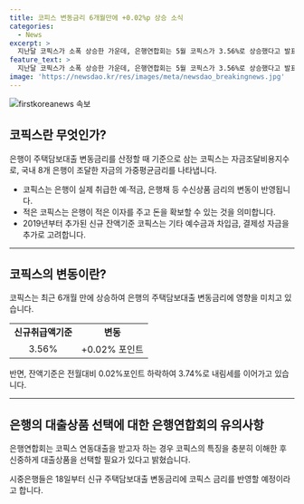 ```yaml
---
title: 코피스 변동금리 6개월만에 +0.02%p 상승 소식
categories:
  - News
excerpt: >
  지난달 코픽스가 소폭 상승한 가운데, 은행연합회는 5월 코픽스가 3.56%로 상승했다고 발표했다. 이는 6개월 만에 상승한 것으로, 잔액기준으로는 3.74%로 하락세를 이어가고 있다. 시중은행들은 이에 따라 18일부터 주택담보대출 변동금리를 조정할 예정이며, 대출을 고려하는 고객들은 신중한 상품 선택이 필요하다는 은행연합회의 입장을 밝혔다.
feature_text: >
  지난달 코픽스가 소폭 상승한 가운데, 은행연합회는 5월 코픽스가 3.56%로 상승했다고 발표했다. 이는 6개월 만에 상승한 것으로, 잔액기준으로는 3.74%로 하락세를 이어가고 있다. 시중은행들은 이에 따라 18일부터 주택담보대출 변동금리를 조정할 예정이며, 대출을 고려하는 고객들은 신중한 상품 선택이 필요하다는 은행연합회의 입장을 밝혔다.
image: 'https://newsdao.kr/res/images/meta/newsdao_breakingnews.jpg'
---
```


<p><img src="https://newsdao.kr/res/images/meta/newsdao_breakingnews.jpg" alt="firstkoreanews 속보" /></p>

<h2 data-ke-size="size26">코픽스란 무엇인가?</h2>

<p data-ke-size="size16">은행이 주택담보대출 변동금리를 산정할 때 기준으로 삼는 코픽스는 자금조달비용지수로, 국내 8개 은행이 조달한 자금의 가중평균금리를 나타냅니다.</p>

<ul>
<li>코픽스는 은행이 실제 취급한 예·적금, 은행채 등 수신상품 금리의 변동이 반영됩니다.</li>
<li>적은 코픽스는 은행이 적은 이자를 주고 돈을 확보할 수 있는 것을 의미합니다.</li>
<li>2019년부터 추가된 신규 잔액기준 코픽스는 기타 예수금과 차입금, 결제성 자금을 추가로 고려합니다.</li>
</ul>

<hr>

<h2 data-ke-size="size26">코픽스의 변동이란?</h2>

<p data-ke-size="size16">코픽스는 최근 6개월 만에 상승하여 은행의 주택담보대출 변동금리에 영향을 미치고 있습니다.</p>

<table>
<tr>
<td style="text-align: center; height: 17px;"><b>신규취급액기준</b></td>
<td style="text-align: center; height: 17px;"><b>변동</b></td>
</tr>
<tr>
<td style="text-align: center; height: 17px;">3.56%</td>
<td style="text-align: center; height: 17px;">+0.02% 포인트</td>
</tr>
</table>

<p data-ke-size="size16">반면, 잔액기준은 전월대비 0.02%포인트 하락하여 3.74%로 내림세를 이어가고 있습니다.</p>

<hr>

<h2 data-ke-size="size26">은행의 대출상품 선택에 대한 은행연합회의 유의사항</h2>

<p data-ke-size="size16">은행연합회는 코픽스 연동대출을 받고자 하는 경우 코픽스의 특징을 충분히 이해한 후 신중하게 대출상품을 선택할 필요가 있다고 밝혔습니다.</p>

<p data-ke-size="size16">시중은행들은 18일부터 신규 주택담보대출 변동금리에 코픽스 금리를 반영할 예정이라고 합니다.</p>

<p data-ke-size="size16">&nbsp;</p>

